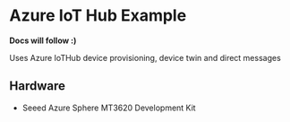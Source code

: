# Azure IoT Hub Example

**Docs will follow :)**

Uses Azure IoTHub device provisioning, device twin and direct messages

## Hardware

- Seeed Azure Sphere MT3620 Development Kit